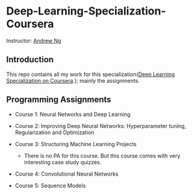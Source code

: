 # Deep-Learning-Specialization-Coursera
Instructor: [Andrew Ng](http://www.andrewng.org/)

## Introduction

This repo contains all my work for this specialization([Deep Learning Specialization on Coursera](https://www.coursera.org/specializations/deep-learning).); mainly the assignments.

## Programming Assignments

- Course 1: Neural Networks and Deep Learning

- Course 2: Improving Deep Neural Networks: Hyperparameter tuning, Regularization and Optimization

- Course 3: Structuring Machine Learning Projects

  - There is no PA for this course. But this course comes with very interesting case study quizzes.
  
- Course 4: Convolutional Neural Networks

- Course 5: Sequence Models
